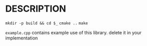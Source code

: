 # DESCRIPTION

`mkdir -p build && cd $_`
`cmake ..`
`make`

`example.cpp` contains example use of this library. delete it in your implementation
